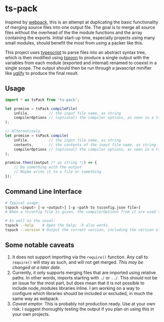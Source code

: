 # ts-pack

Inspired by [webpack](https://github.com/webpack/webpack), this is an attempt at duplicating the basic functionality of merging source files into one output file.
The goal is to merge all source files without the overhead of the the module functions and the array containing the exports.
Initial start-up time, especially projects using many small modules, should benefit the most from using a packer like this.

This project uses [typescript](https://github.com/microsoft/typescript) to parse files into an abstract syntax tree, which is then modified using [tspoon](https://github.com/wix/tspoon) to produce a single output with the variables from each module (exported and internal) renamed to coexist in a single scope.
The output should then be run through a javascript minifier like [uglify](https://github.com/mishoo/UglifyJS2) to produce the final result.

## Usage

``` javascript
import * as tsPack from 'ts-pack';

let promise = tsPack.compileFile(
    inFile,         // the input file name, as string
    compilerOptions // (optional) the compiler options, as seen in a tsconfig.json file
);

// Alternatively
let promise = tsPack.compile(
    inFile,         // the input file name, as string
    contents,       // the contents of the input file name, as string
    compilerOptions // (optional) the compiler options, as seen in a tsconfig.json file
);

promise.then((output /* as string */) => {
    // Do something with the output
    // Maybe write it to a file or something
});
```

## Command Line Interface

``` bash
# Typical usage:
tspack <input> [-o <output>] [-p <path to tsconfig.json file>]
# When a tsconfig file is given, the compilerOptions from it are used to compile the input file

# As well as the usual:
tspack --help    # Open the help; -h also works
tspack --version # Output the current version, including the version of the included typescript
```

## Some notable caveats

1. It does not support importing via the `require()` function. Any call to `require()` will stay as such, and will not get merged. *This may be changed at a later date.*
2. Currently, it only supports merging files that are imported using relative paths. In other words, imports starting with `./` or `../`. This should not be an issue for the most part, but does mean that it is not possible to include node_modules libraries inline. I am working on a way to configure which libraries should be included or excluded, in much the same way as webpack.
3. *Caveat emptor.* This is probably not production ready. Use at your own risk. I suggest thoroughly testing the output if you plan on using this in your own projects.
